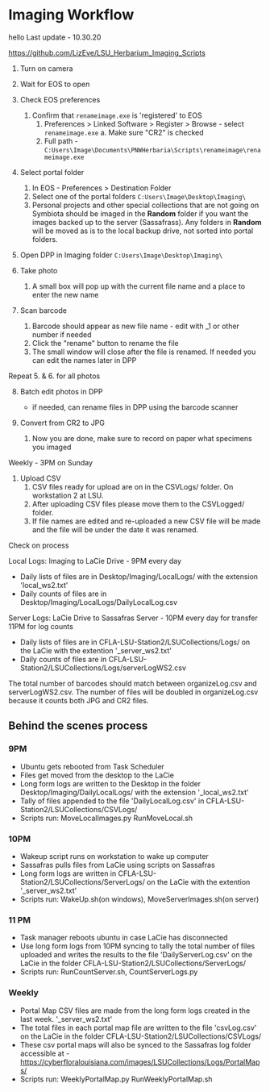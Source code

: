 # Imaging Workflow 
hello
Last update - 10.30.20

https://github.com/LizEve/LSU_Herbarium_Imaging_Scripts

1. Turn on camera

2. Wait for EOS to open

3. Check EOS preferences
   1. Confirm that `renameimage.exe` is 'registered' to EOS 
      1. Preferences > Linked Software > Register > Browse - select `renameimage.exe`
         a. Make sure "CR2" is checked 
      2. Full path - `C:Users\Image\Documents\PNWHerbaria\Scripts\renameimage\renameimage.exe`

4. Select portal folder 
   1. In EOS - Preferences > Destination Folder
   2. Select one of the portal folders `C:Users\Image\Desktop\Imaging\`
   3. Personal projects and other special collections that are not going on Symbiota should be imaged in the **Random** folder if you want the images backed up to the server (Sassafrass). Any folders in **Random** will be moved as is to the local backup drive, not sorted into portal folders. 

5. Open DPP in Imaging folder `C:Users\Image\Desktop\Imaging\`

6. Take photo 
   1. A small box will pop up with the current file name and a place to enter the new name

7. Scan barcode
   1. Barcode should appear as new file name - edit with _1 or other number if needed
   2. Click the "rename" button to rename the file 
   3. The small window will close after the file is renamed. If needed you can edit the names later in DPP

Repeat 5. & 6. for all photos

8. Batch edit photos in DPP 
   - if needed, can rename files in DPP using the barcode scanner

9. Convert from CR2 to JPG
   1. Now you are done, make sure to record on paper what specimens you imaged

Weekly - 3PM on Sunday

1. Upload CSV 
   1. CSV files ready for upload are on in the CSVLogs/ folder. On workstation 2 at LSU.
   2. After uploading CSV files please move them to the CSVLogged/ folder. 
   3. If file names are edited and re-uploaded a new CSV file will be made and the file will be under the date it was renamed.

Check on process

Local Logs: Imaging to LaCie Drive - 9PM every day
- Daily lists of files are in Desktop/Imaging/LocalLogs/ with the extension 'local_ws2.txt'
- Daily counts of files are in Desktop/Imaging/LocalLogs/DailyLocalLog.csv

Server Logs: LaCie Drive to Sassafras Server - 10PM every day for transfer 11PM for log counts
- Daily lists of files are in CFLA-LSU-Station2/LSUCollections/Logs/ on the LaCie with the extention '_server_ws2.txt'
- Daily counts of files are in CFLA-LSU-Station2/LSUCollections/Logs/serverLogWS2.csv

The total number of barcodes should match between organizeLog.csv and serverLogWS2.csv. The number of files will be doubled in organizeLog.csv because it counts both JPG and CR2 files. 


## Behind the scenes process

### 9PM

- Ubuntu gets rebooted from Task Scheduler
- Files get moved from the desktop to the LaCie
- Long form logs are written to the Desktop in the folder Desktop/Imaging/DailyLocalLogs/ with the extension '_local_ws2.txt'
- Tally of files appended to the file 'DailyLocalLog.csv' in CFLA-LSU-Station2/LSUCollections/CSVLogs/
- Scripts run: MoveLocalImages.py RunMoveLocal.sh

### 10PM 

- Wakeup script runs on workstation to wake up computer
- Sassafras pulls files from LaCie using scripts on Sassafras
- Long form logs are written in CFLA-LSU-Station2/LSUCollections/ServerLogs/ on the LaCie with the extention '_server_ws2.txt'
- Scripts run: WakeUp.sh(on windows), MoveServerImages.sh(on server)

### 11 PM 

- Task manager reboots ubuntu in case LaCie has disconnected
- Use long form logs from 10PM syncing to tally the total number of files uploaded and writes the results to the file 'DailyServerLog.csv' on the LaCie in the folder CFLA-LSU-Station2/LSUCollections/ServerLogs/
- Scripts run: RunCountServer.sh, CountServerLogs.py


### Weekly 

- Portal Map CSV files are made from the long form logs created in the last week. '_server_ws2.txt'
- The total files in each portal map file are written to the file 'csvLog.csv' on the LaCie in the folder CFLA-LSU-Station2/LSUCollections/CSVLogs/
- These csv portal maps will also be synced to the Sassafras log folder accessible at - https://cyberfloralouisiana.com/images/LSUCollections/Logs/PortalMaps/
- Scripts run: WeeklyPortalMap.py RunWeeklyPortalMap.sh

